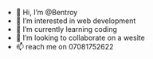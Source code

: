 - 👋 Hi, I’m @Bentroy
- 👀 I’m interested in web development
- 🌱 I’m currently learning coding
- 💞️ I’m looking to collaborate on a wesite
- 📫 reach me on 07081752622

<!---
Bentroy/Bentroy is a ✨ special ✨ repository because its `README.md` (this file) appears on your GitHub profile.
You can click the Preview link to take a look at your changes.
--->
